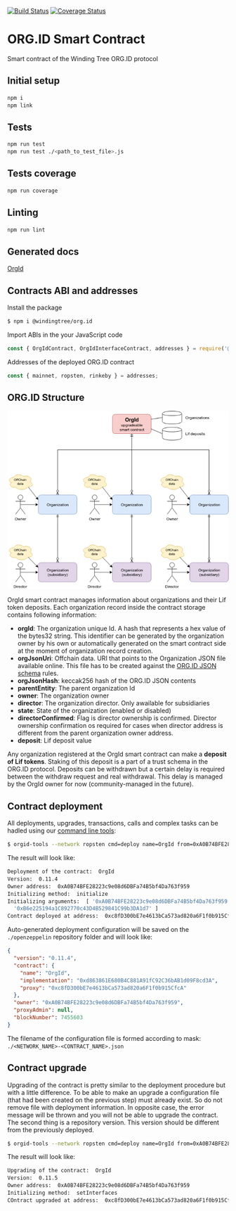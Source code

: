 [![Build Status](https://travis-ci.org/windingtree/org.id.svg?branch=master)](https://travis-ci.org/windingtree/org.id)
[![Coverage Status](https://coveralls.io/repos/github/windingtree/org.id/badge.svg?branch=master)](https://coveralls.io/github/windingtree/org.id?branch=master&v=2.0) 

# ORG.ID Smart Contract

Smart contract of the Winding Tree ORG.ID protocol

## Initial setup  

```bash
npm i
npm link
```

## Tests

```bash
npm run test
npm run test ./<path_to_test_file>.js
``` 

## Tests coverage  

```bash
npm run coverage
``` 

## Linting

```bash
npm run lint

```

## Generated docs
[OrgId](./docs/OrgId.md)

## Contracts ABI and addresses

Install the package

```bash
$ npm i @windingtree/org.id
```

Import ABIs in the your JavaScript code

```javascript
const { OrgIdContract, OrgIdInterfaceContract, addresses } = require('@windingtree/org.id');
```

Addresses of the deployed ORG.ID contract

```javascript
const { mainnet, ropsten, rinkeby } = addresses;
```

## ORG.ID Structure

![OrgId Structure](./assets/orgid-structure.png)

OrgId smart contract manages information about organizations and their Lif token deposits. Each organization record inside the contract storage contains following information:

- **orgId**: The organization unique Id. A hash that represents a hex value of the bytes32 string. This identifier can be generated by the organization owner by his own or automatically generated on the smart contract side at the moment of organization record creation. 
- **orgJsonUri**: Offchain data. URI that points to the Organization JSON file available online. This file has to be created against the [ORG.ID JSON schema](https://github.com/windingtree/org.json-schema) rules.
- **orgJsonHash**: keccak256 hash of the ORG.ID JSON contents
- **parentEntity**: The parent organization Id
- **owner**: The organization owner
- **director**: The organization director. Only awailable for subsidiaries
- **state**: State of the organization (enabled or disabled)
- **directorConfirmed**: Flag is director ownership is confirmed. Director ownership confirmation os required for cases when director address is different from the parent organization owner address.
- **deposit**: Lif deposit value

Any organization registered at the OrgId smart contract can make a **deposit of Lif tokens**. Staking of this deposit is a part of a trust schema in the ORG.ID protocol. Deposits can be withdrawn but a certain delay is required between the withdraw request and real withdrawal. This delay is managed by the OrgId owner for now (community-managed in the future).

## Contract deployment

All deployments, upgrades, transactions, calls and complex tasks can be hadled using our [command line tools](./management/tools/README.md): 

```bash
$ orgid-tools --network ropsten cmd=deploy name=OrgId from=0xA0B74BFE28223c9e08d6DBFa74B5bf4Da763f959 initMethod=initialize initArgs=0xA0B74BFE28223c9e08d6DBFa74B5bf4Da763f959,0xB6e225194a1C892770c43D4B529841C99b3DA1d7
```

The result will look like:

```bash
Deployment of the contract:  OrgId
Version:  0.11.4
Owner address:  0xA0B74BFE28223c9e08d6DBFa74B5bf4Da763f959
Initializing method:  initialize
Initializing arguments:  [ '0xA0B74BFE28223c9e08d6DBFa74B5bf4Da763f959',
  '0xB6e225194a1C892770c43D4B529841C99b3DA1d7' ]
Contract deployed at address:  0xc8fD300bE7e4613bCa573ad820a6F1f0b915CfcA
```

Auto-generated deployment configuration will be saved on the `./openzeppelin` repository folder and will look like:

```json
{
  "version": "0.11.4",
  "contract": {
    "name": "OrgId",
    "implementation": "0xd863861E680B4C881A91fC92C36bAB1d09F8cd3A",
    "proxy": "0xc8fD300bE7e4613bCa573ad820a6F1f0b915CfcA"
  },
  "owner": "0xA0B74BFE28223c9e08d6DBFa74B5bf4Da763f959",
  "proxyAdmin": null,
  "blockNumber": 7455603
}
```

The filename of the configuration file is formed according to mask:   
`./<NETWORK_NAME>-<CONTRACT_NAME>.json`

## Contract upgrade

Upgrading of the contract is pretty similar to the deployment procedure but with a little difference. To be able to make an upgrade a configuration file (that had been created on the previous step) must already exist. So do not remove file with deployment information. In opposite case, the error message will be thrown and you will not be able to upgrade the contract. The second thing is a repository version. This version should be different from the previously deployed.

```bash
$ orgid-tools --network ropsten cmd=deploy name=OrgId from=0xA0B74BFE28223c9e08d6DBFa74B5bf4Da763f959 initMethod=setInterfaces
```

The result will look like:

```bash
Upgrading of the contract:  OrgId
Version:  0.11.5
Owner address:  0xA0B74BFE28223c9e08d6DBFa74B5bf4Da763f959
Initializing method:  setInterfaces
COntract upgraded at address:  0xc8fD300bE7e4613bCa573ad820a6F1f0b915CfcA
